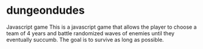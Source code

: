 # dungeondudes
Javascript game
This is a javascript game that allows the player to choose a team of 4 years and battle randomized waves of enemies until they eventually succumb.  The goal is to survive as long as possible.
